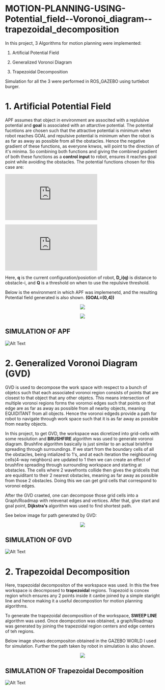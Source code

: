 # MOTION-PLANNING-USING-Potential_field--Voronoi_diagram--trapezoidal_decomposition

In this project, 3 Algorithms for motion planning were implemented:

 1. Artificial Potential Field

 2. Generalized Voronoi Diagram

 3. Trapezoidal Decomposition

Simulation for all the 3 were performed in ROS_GAZEBO using turtlebot burger.

# 1. Artificial Potential Field

APF assumes that object in environment are associted with a replulsive potential and **goal**  is associated with an attarctive potential. The potential fucntions are chosen such that the attractive potential is minimum when robot reaches GOAL and repulsive potential is minimum when the robot is as far as away as possible from all the obstacles. Hence the  negative gradient of these functions, as everyone knwos, will point to the direction of it's minima. So combining both functions and giving the combined gradient of both these functions as a **control input** to robot, ensures it reaches goal point while avoiding the obstacles.
The potential functions chosen for this case are:

![equation](https://latex.codecogs.com/gif.latex?U_%7Batt%7D%3D%5Cfrac%7B1%7D%7B2%7D%5Cepsilon%28q-q_%7Bgoal%7D%29%5E2)

![equation](https://latex.codecogs.com/gif.latex?U_%7Brep%7D%3D%5Cleft%5C%7B%5Cbegin%7Bmatrix%7D%20%5Cfrac%7B1%7D%7B2%7D%5Ceta%5B%5Cfrac%7B1%7D%7BD_i%28q%29%7D-%5Cfrac%7B1%7D%7BQ_i%5E*%7D%5D%5E2%20%5C%3A%5C%3A%2CD_i%28q%29%3CQ%5E*%5C%5C%200%5C%3A%5C%3A%5C%3A%5C%3A%5C%3A%5C%3A%5C%3A%2Celse%20%5Cend%7Bmatrix%7D%5Cright.)

Here, **q** is the current configuration/posiotion of robot, **D_i(q)** is distance to obstacle-i, and **Q** is a threshold on when to use the repulsive threshold.

Below is the environment in which APF was implemenetd, and the resulting Potential field generated is also shown. **(GOAL=(0,4))**

<p align="center">
  <img src="https://github.com/adarsh2798/MOTION-PLANNING-USING-Potential_field--Voronoi_diagram--trapezoidal_decomposition/blob/main/assignment2/simulation_results/gazebo_world.png" />
</p>



<p align="center">
  <img src="https://github.com/adarsh2798/MOTION-PLANNING-USING-Potential_field--Voronoi_diagram--trapezoidal_decomposition/blob/main/quiver.png" />
</p>

## SIMULATION OF APF
![Alt Text](https://github.com/adarsh2798/MOTION-PLANNING-USING-Potential_field--Voronoi_diagram--trapezoidal_decomposition/blob/main/assignment2/simulation_results/succecssful_APF_RUN_with_NO_smoth_diff_STARTPOINT.gif)

# 2. Generalized Voronoi Diagram (GVD)

GVD is used to decompose the work space with respect to a bunch of objetcs such that each associated voronoi region consists of points that are closest to that object that any other objetcs. This means intersection of multiple voronoi regions forms the vorornoi edges such that points on that edge are as far as away as possible from all nearby objects, meaning EQUIDITANT from all objects. Hence the voronoi edgeds provide a path for robot to navigate through work space such that it is as far away as possible from nearby objects.

In this project, to get GVD, the workspace was dicretized into grid-cells with some resolution and **BRUSHFIRE** algorithm was used to generate voronoi diagram. Brushfire algorithm basically is just similar to an actual brishfire spreading through surroundings. If we start from the boundary cells of all the obstacles, being intialized to 1's, and at each iteration the neighbouring cells(4-way neighbors) are updated to 1 then we can create an effect of brushfire spreading through surrounding workspace and starting at obstacles. The cells where 2 wavefronts collide then gives the gridcells that are equiditant to their 2 nearest obstacles, meaning as far away as possible from those 2 obstacles. Doing this we can get grid cells that correspond to voronoi edges.

After the GVD craeted, one can decompose those grid cells into a Graph/Roadmap with relevenat edges and vertices. After that, give start and goal point, **Dijkstra's** algorithm was used to find shortest path. 

See below image for path generated by GVD:

<p align="center">
  <img src="https://github.com/adarsh2798/MOTION-PLANNING-USING-Potential_field--Voronoi_diagram--trapezoidal_decomposition/blob/main/assignment2/simulation_results/GVD_path.png" />
</p>

## SIMULATION OF GVD
![Alt Text](https://github.com/adarsh2798/MOTION-PLANNING-USING-Potential_field--Voronoi_diagram--trapezoidal_decomposition/blob/main/assignment2/simulation_results/GVD_RUN.gif)


# 2. Trapezoidal Decomposition

Here, trapezoidal decompositon of the workspace was used. In this the free workspace is deocmposed to **trapezoidal** regions. Trapezoid is concex region which ensures any 2 points inside it canbe joined by a simple staright line and hence making it a useful decompostion for motion planning algorithms.

To generate the trapezoidal decomposition of the workspace, **SWEEP LINE** algorithm was used. Once deompcotion was obtained, a graph/Roadmap was generated by joining the trapezoidal region centers and edge centers of teh regions. 

Below image shows decompositon obtained in the GAZEBO WORLD I used for simulation. Further the path taken by robot in simulation is also shown.

<p align="center">
  <img src="https://github.com/adarsh2798/MOTION-PLANNING-USING-Potential_field--Voronoi_diagram--trapezoidal_decomposition/blob/main/assignment2/simulation_results/trapez_run_latest.png" />
</p>

## SIMULATION OF Trapezoidal Decomposition

![Alt Text](https://github.com/adarsh2798/MOTION-PLANNING-USING-Potential_field--Voronoi_diagram--trapezoidal_decomposition/blob/main/assignment2/simulation_results/GVD_RUN.gif)

